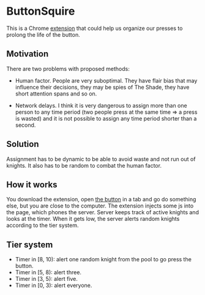 # ButtonSquire

This is a Chrome [extension](https://chrome.google.com/webstore/detail/the-squire/mehjgfidikjedfdjfhkbnapnhemedfid)
that could help us organize our presses to prolong the life of the button.

## Motivation

There are two problems with proposed methods:

* Human factor. People are very suboptimal. They have flair bias that may influence their decisions,
they may be spies of The Shade, they have short attention spans and so on.

* Network delays. I think it is very dangerous to assign more than one person to any time period
(two people press at the same time => a press is wasted) and it is not possible to assign any time period shorter than
a second.

## Solution

Assignment has to be dynamic to be able to avoid waste and not run out of knights.
It also has to be random to combat the human factor.

## How it works

You download the extension, open [the button](http://reddit.com/r/thebutton) in a tab and go do something else, but you are close to the computer.
The extension injects some js into the page, which phones the server. Server keeps track of active knights and looks at the timer.
When it gets low, the server alerts random knights according to the tier system.

## Tier system

* Timer in [8, 10): alert one random knight from the pool to go press the button.
* Timer in [5, 8): alert three.
* Timer in [3, 5): alert five.
* Timer in [0, 3): alert everyone.

